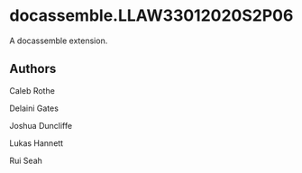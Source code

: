 # docassemble.LLAW33012020S2P06

A docassemble extension.

## Authors
Caleb Rothe

Delaini Gates

Joshua Duncliffe

Lukas Hannett

Rui Seah
